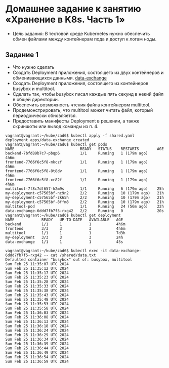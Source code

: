 # Домашнее задание к занятию «Хранение в K8s. Часть 1»
- Цель задания: В тестовой среде Kubernetes нужно обеспечить обмен файлами между контейнерам пода и доступ к логам ноды.
## Задание 1
- Что нужно сделать
- Создать Deployment приложения, состоящего из двух контейнеров и обменивающихся данными. [data-exchange](https://github.com/EVolgina/kuber2.1/blob/main/shared.yaml)
- Создать Deployment приложения, состоящего из контейнеров busybox и multitool.
- Сделать так, чтобы busybox писал каждые пять секунд в некий файл в общей директории.
- Обеспечить возможность чтения файла контейнером multitool.
- Продемонстрировать, что multitool может читать файл, который периодоически обновляется.
- Предоставить манифесты Deployment в решении, а также скриншоты или вывод команды из п. 4.
```
vagrant@vagrant:~/kube/zad6$ kubectl apply -f shared.yaml
deployment.apps/data-exchange created
vagrant@vagrant:~/kube/zad6$ kubectl get pods
NAME                             READY   STATUS    RESTARTS        AGE
backend-7bfd89b7c7-pbqp6         1/1     Running   1 (179m ago)    4h6m
frontend-7766f6c5f8-mkczf        1/1     Running   1 (179m ago)    4h6m
frontend-7766f6c5f8-8t8dv        1/1     Running   1 (179m ago)    4h6m
frontend-7766f6c5f8-xr82f        1/1     Running   1 (179m ago)    4h6m
multitool-7f8c7df657-h2m9s       1/1     Running   6 (179m ago)    25h
my-deployment-c57565bf-nc9n2     2/2     Running   10 (179m ago)   21h
my-deployment-c57565bf-zk65h     2/2     Running   10 (179m ago)   21h
my-deployment-c57565bf-8ffm8     2/2     Running   10 (179m ago)   21h
multitool-pod                    1/1     Running   24 (56m ago)    22h
data-exchange-6ddd7fb7f5-rxg42   2/2     Running   0               20s
vagrant@vagrant:~/kube/zad6$ kubectl get deployment
NAME            READY   UP-TO-DATE   AVAILABLE   AGE
backend         1/1     1            1           4h6m
frontend        3/3     3            3           4h6m
multitool       1/1     1            1           7d3h
my-deployment   3/3     3            3           24h
data-exchange   1/1     1            1           45s
```
```
vagrant@vagrant:~/kube/zad6$ kubectl exec -it data-exchange-6ddd7fb7f5-rxg42 -- cat /shared/data.txt
Defaulted container "busybox" out of: busybox, multitool
Sun Feb 25 11:35:07 UTC 2024
Sun Feb 25 11:35:12 UTC 2024
Sun Feb 25 11:35:17 UTC 2024
Sun Feb 25 11:35:23 UTC 2024
Sun Feb 25 11:35:28 UTC 2024
Sun Feb 25 11:35:33 UTC 2024
Sun Feb 25 11:35:38 UTC 2024
Sun Feb 25 11:35:43 UTC 2024
Sun Feb 25 11:35:48 UTC 2024
Sun Feb 25 11:35:53 UTC 2024
Sun Feb 25 11:35:58 UTC 2024
Sun Feb 25 11:36:03 UTC 2024
Sun Feb 25 11:36:08 UTC 2024
Sun Feb 25 11:36:13 UTC 2024
Sun Feb 25 11:36:18 UTC 2024
Sun Feb 25 11:36:24 UTC 2024
Sun Feb 25 11:36:29 UTC 2024
Sun Feb 25 11:36:34 UTC 2024
Sun Feb 25 11:36:39 UTC 2024
Sun Feb 25 11:36:44 UTC 2024
Sun Feb 25 11:36:49 UTC 2024
Sun Feb 25 11:36:54 UTC 2024
Sun Feb 25 11:36:59 UTC 2024
```
